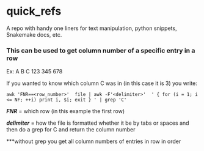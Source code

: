 # quick_refs
A repo with handy one liners for text manipulation, python snippets, Snakemake docs, etc. 

### This can be used to get column number of a specific entry in a row

Ex:
A          B           C
123     345      678

If you wanted to know which column C was in (in this case it is 3) you write:

`awk 'FNR==<row_number>'  file | awk -F'<delimiter>'  ' { for (i = 1; i <= NF; ++i) print i, $i; exit } ' | grep 'C' `

***FNR*** = which row (in this example the first row)

***delimiter*** = how the file is formatted whether it be by tabs or spaces
and then do a grep for C and return the column number

***without grep you get all column numbers of entries in row in order
